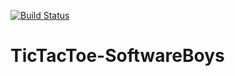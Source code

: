  [![Build Status](https://travis-ci.com/eythorsnaer/TicTacToe-SoftwareBoys.svg)](https://travis-ci.com//eythorsnaer/TicTacToe-SoftwareBoys)

# TicTacToe-SoftwareBoys
